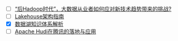 - [ ] [“后Hadoop时代”，大数据从业者如何应对新技术趋势带来的挑战?](https://mp.weixin.qq.com/s/b5AtjDi9VK-v8tx1xbapaQ)
- [ ] [Lakehouse架构指南](https://mp.weixin.qq.com/s/GJpGlpeUW8kV4vvs2PwCYQ)
- [x] [数据湖知识体系解析](https://smartsi.blog.csdn.net/article/details/132353800)
- [ ] [Apache Hudi在腾讯的落地与应用](https://mp.weixin.qq.com/s/OCLIso3oHvpGBB10fuuTyw)
